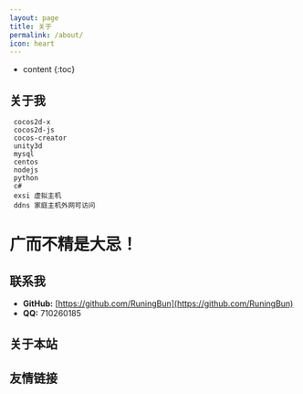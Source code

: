 ```yaml
---
layout: page
title: 关于
permalink: /about/
icon: heart
---
```


* content
{:toc}

## 关于我
     cocos2d-x
     cocos2d-js
     cocos-creator
     unity3d
     mysql
     centos
     nodejs
     python
     c#
     exsi 虚拟主机
     ddns 家庭主机外网可访问

# 广而不精是大忌！ 

## 联系我

* **GitHub:**   [https://github.com/RuningBun](https://github.com/RuningBun)
* **QQ:**  710260185

## 关于本站

## 友情链接


